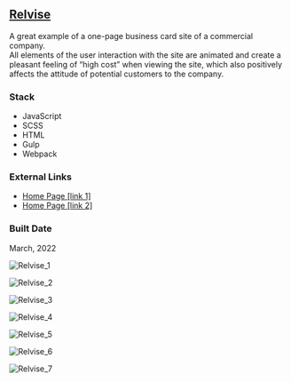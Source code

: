 [Relvise](https://pet-gocorona.web.app/)
-----------------------------------------------------------------------------------

A great example of a one-page business card site of a commercial company.  
All elements of the user interaction with the site are animated and create a pleasant feeling of “high cost” when viewing the site, which also positively affects the attitude of potential customers to the company.

### Stack

*   JavaScript
*   SCSS
*   HTML
*   Gulp
*   Webpack

### External Links

*   [Home Page \[link 1\]](https://pet-relvise.web.app//)
*   [Home Page \[link 2\]](https://pet-relvise.firebaseapp.com/)

### Built Date

March, 2022

![Relvise_1](https://firebasestorage.googleapis.com/v0/b/petrinich-sergey----portfolio.appspot.com/o/PET_Relvise%2FRelvise_1.jpg?alt=media&token=ae073ac8-3800-483f-b1f7-2e903e13c630)

![Relvise_2](https://firebasestorage.googleapis.com/v0/b/petrinich-sergey----portfolio.appspot.com/o/PET_Relvise%2FRelvise_2.jpg?alt=media&token=52f9e297-5e9d-42b0-af23-b90d2f8e8c7f)

![Relvise_3](https://firebasestorage.googleapis.com/v0/b/petrinich-sergey----portfolio.appspot.com/o/PET_Relvise%2FRelvise_3.jpg?alt=media&token=16c3bdfe-4c00-4020-b1fb-31cd73e4ac3f)

![Relvise_4](https://firebasestorage.googleapis.com/v0/b/petrinich-sergey----portfolio.appspot.com/o/PET_Relvise%2FRelvise_4.jpg?alt=media&token=eabde0bb-c836-4253-9e20-08746b60fc4d)

![Relvise_5](https://firebasestorage.googleapis.com/v0/b/petrinich-sergey----portfolio.appspot.com/o/PET_Relvise%2FRelvise_5.jpg?alt=media&token=3f0f763b-d08b-4bee-bc0c-2171fe04e047)

![Relvise_6](https://firebasestorage.googleapis.com/v0/b/petrinich-sergey----portfolio.appspot.com/o/PET_Relvise%2FRelvise_6.jpg?alt=media&token=b7b5ab05-38fe-45b3-97f4-8f438cb888c8)

![Relvise_7](https://firebasestorage.googleapis.com/v0/b/petrinich-sergey----portfolio.appspot.com/o/PET_Relvise%2FRelvise_7.jpg?alt=media&token=157430f2-57c8-44f4-ba79-637747a05c32)
